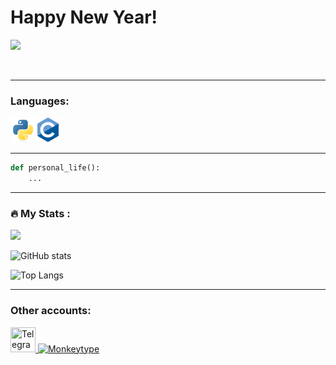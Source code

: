 # **Happy New Year!**

<!--![](https://media4.giphy.com/media/NytMLKyiaIh6VH9SPm/giphy.gif?cid=ecf05e47md3i4axuh4co0tsxebncwx1h1bvyiqcx6f89ornf&ep=v1_gifs_search&rid=giphy.gif&ct=g)-->
![](https://i.pinimg.com/originals/e5/bd/3a/e5bd3a2f2cf2f6f4dad0f531b92564be.gif)

<img src="https://komarev.com/ghpvc/?username=Jenyaan&style=flat-square&color=green" alt=""/>

---


### Languages:
<img src="https://raw.githubusercontent.com/devicons/devicon/1119b9f84c0290e0f0b38982099a2bd027a48bf1/icons/python/python-original.svg" width="40" height="40" title="Python"/><img src="https://raw.githubusercontent.com/devicons/devicon/1119b9f84c0290e0f0b38982099a2bd027a48bf1/icons/c/c-original.svg" width="40" height="40" title="C"/>


---
```python
def personal_life():
    ...
```
---



### :fire: My Stats :
![](https://github-readme-streak-stats.herokuapp.com/?user=Jenyaan=tokyonight)


![GitHub stats](https://github-readme-stats.vercel.app/api?username=Jenyaan&show_icons=true&theme=tokyonight)

![Top Langs](https://github-readme-stats.vercel.app/api/top-langs/?username=Jenyaan&layout=compact&theme=tokyonight&hide=scss,css,html)



___


### Other accounts:



<div id="badges">
  <a href="https://t.me/jenya64">
    <img src="https://img.icons8.com/?size=512&id=63306&format=png"width="40" height="40" title="Telegram"/>
  </a> 
<a href="https://monkeytype.com/profile/jekan34">
    <img src="https://media.discordapp.net/attachments/1154779063840419900/1173474651003957288/monkeytype.png?ex=6564166e&is=6551a16e&hm=5c36b861a2e74ec6662a93307d63f77284fa8eabbe4cb7ccbdd223a9dfa04182&=" width="42" title="Monkeytype"/>
</a>
    
</div>
